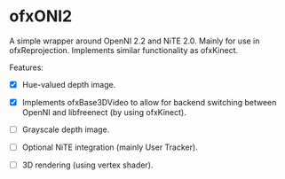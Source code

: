 ofxONI2
=======

A simple wrapper around OpenNI 2.2 and NiTE 2.0. Mainly for use in ofxReprojection. Implements similar functionality as ofxKinect. 

Features:
 - [x] Hue-valued depth image.
 - [x] Implements ofxBase3DVideo to allow for backend switching between OpenNI and libfreenect (by using ofxKinect).
 - [ ] Grayscale depth image.
 - [ ] Optional NiTE integration (mainly User Tracker).
 - [ ] 3D rendering (using vertex shader).

